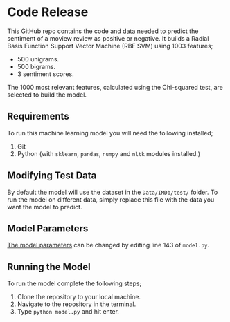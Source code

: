 # Code Release

This GitHub repo contains the code and data needed to predict the sentiment of a moview review as positive or negative. It builds a Radial Basis Function Support Vector Machine (RBF SVM) using 1003 features;

- 500 unigrams.
- 500 bigrams.
- 3 sentiment scores.

The 1000 most relevant features, calculated using the Chi-squared test, are selected to build the model.

## Requirements

To run this machine learning model you will need the following installed;

1. Git
2. Python (with `sklearn`, `pandas`, `numpy` and `nltk` modules installed.)

## Modifying Test Data

By default the model will use the dataset in the `Data/IMDb/test/` folder. To run the model on different data, simply replace this file with the data you want the model to predict.

## Model Parameters

[The model parameters](https://scikit-learn.org/stable/modules/generated/sklearn.svm.SVC.html) can be changed by editing line 143 of `model.py`.

## Running the Model

To run the model complete the following steps;

1. Clone the repository to your local machine.
2. Navigate to the repository in the terminal.
3. Type `python model.py` and hit enter.
